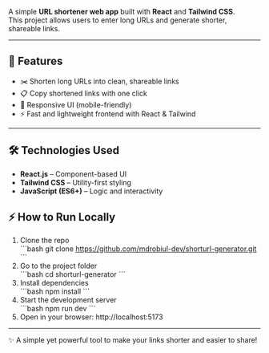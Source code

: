A simple **URL shortener web app** built with **React** and **Tailwind CSS**.  
This project allows users to enter long URLs and generate shorter, shareable links.  

---

## 🚀 Features  

- ✂️ Shorten long URLs into clean, shareable links  
- 📋 Copy shortened links with one click  
- 📱 Responsive UI (mobile-friendly)  
- ⚡ Fast and lightweight frontend with React & Tailwind  

---

## 🛠️ Technologies Used  

- **React.js** – Component-based UI  
- **Tailwind CSS** – Utility-first styling  
- **JavaScript (ES6+)** – Logic and interactivity  


## ⚡ How to Run Locally  
1. Clone the repo  
   \`\`\`bash
   git clone https://github.com/mdrobiul-dev/shorturl-generator.git
   \`\`\`
2. Go to the project folder  
   \`\`\`bash
   cd shorturl-generator
   \`\`\`
3. Install dependencies  
   \`\`\`bash
   npm install
   \`\`\`
4. Start the development server  
   \`\`\`bash
   npm run dev
   \`\`\`
5. Open in your browser: http://localhost:5173 
 

---
✨ A simple yet powerful tool to make your links shorter and easier to share!
